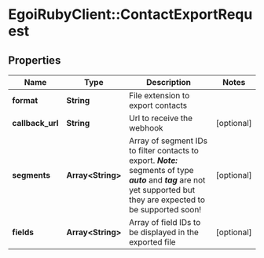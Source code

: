 # EgoiRubyClient::ContactExportRequest

## Properties
Name | Type | Description | Notes
------------ | ------------- | ------------- | -------------
**format** | **String** | File extension to export contacts | 
**callback_url** | **String** | Url to receive the webhook | [optional] 
**segments** | **Array&lt;String&gt;** | Array of segment IDs to filter contacts to export. ***Note:*** segments of type ***auto*** and                         ***tag*** are not yet supported but they are expected to be supported soon! | [optional] 
**fields** | **Array&lt;String&gt;** | Array of field IDs to be displayed in the exported file | [optional] 



